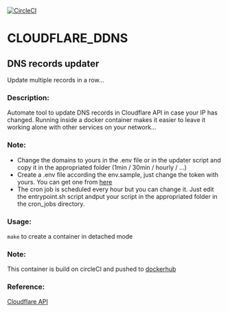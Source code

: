 [![CircleCI](https://circleci.com/gh/busshi/cloudflare_ddns/tree/master.svg?style=shield)](https://circleci.com/gh/busshi/cloudflare_ddns/tree/master)
# CLOUDFLARE_DDNS

## DNS records updater
Update multiple records in a row...


### Description:
Automate tool to update DNS records in Cloudflare API in case your IP has changed. Running inside a docker container makes it easier to leave it working alone with other services on your network...

### Note:
- Change the domains to yours in the .env file or in the updater script and copy it in the appropriated folder (1min / 30min / hourly / ...)
- Create a .env file according the env.sample, just change the token with yours. You can get one from [here](https://dash.cloudflare.com)
- The cron job is scheduled every hour but you can change it. Just edit the entrypoint.sh script andput your script in the appropriated folder in the cron_jobs directory.

### Usage:
```make``` to create a container in detached mode

### Note:
This container is build on circleCI and pushed to [dockerhub](https://hub.docker.com/repository/docker/busshi/cloudflare_ddns_cron)

### Reference:
[Cloudflare API](https://api.cloudflare.com/#dns-records-for-a-zone-properties)
